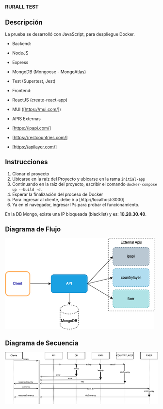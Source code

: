 ### RURALL TEST

##

## Descripción
La prueba se desarrolló con JavaScript, para despliegue Docker.
* Backend:
*  NodeJS
*  Express
*  MongoDB (Mongoose - MongoAtlas)
*  Test (Supertest, Jest)

* Frontend:
*  ReactJS (create-react-app)
*  MUI ([https://mui.com/])

* APIS Externas
*  [https://ipapi.com/]
*  [https://restcountries.com/]
*  [https://apilayer.com/]

## Instrucciones
1. Clonar el proyecto
2. Ubicarse en la raíz del Proyecto y ubicarse en la rama `initial-app`
3. Continuando en la raíz del proyecto, escribir el comando `docker-compose up --build -d`.
4. Esperar la finalización del proceso de Docker
5. Para ingresar al cliente, debe ir a [http://localhost:3000]
6. Ya en el navegador, ingresar IPs para probar el funcionamiento.

En la DB Mongo, existe una IP bloqueada (blacklist) y es: **10.20.30.40**.

## Diagrama de Flujo
![alt text](https://github.com/javipart/rurall/blob/initial-app/D1.png?raw=true)

## Diagrama de Secuencia
![alt text](https://github.com/javipart/rurall/blob/initial-app/D2.png?raw=true)